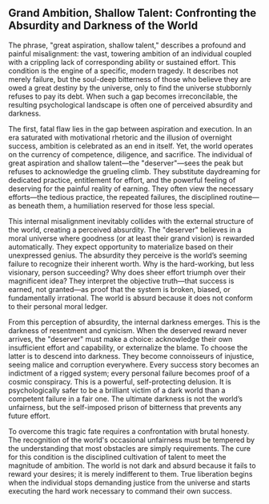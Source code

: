 ## Grand Ambition, Shallow Talent: Confronting the Absurdity and Darkness of the World

The phrase, "great aspiration, shallow talent," describes a profound and painful misalignment: the vast, towering ambition of an individual coupled with a crippling lack of corresponding ability or sustained effort. This condition is the engine of a specific, modern tragedy. It describes not merely failure, but the soul-deep bitterness of those who believe they are owed a great destiny by the universe, only to find the universe stubbornly refuses to pay its debt. When such a gap becomes irreconcilable, the resulting psychological landscape is often one of perceived absurdity and darkness.

The first, fatal flaw lies in the gap between aspiration and execution. In an era saturated with motivational rhetoric and the illusion of overnight success, ambition is celebrated as an end in itself. Yet, the world operates on the currency of competence, diligence, and sacrifice. The individual of great aspiration and shallow talent—the "deserver"—sees the peak but refuses to acknowledge the grueling climb. They substitute daydreaming for dedicated practice, entitlement for effort, and the powerful feeling of deserving for the painful reality of earning. They often view the necessary efforts—the tedious practice, the repeated failures, the disciplined routine—as beneath them, a humiliation reserved for those less special.

This internal misalignment inevitably collides with the external structure of the world, creating a perceived absurdity. The "deserver" believes in a moral universe where goodness (or at least their grand vision) is rewarded automatically. They expect opportunity to materialize based on their unexpressed genius. The absurdity they perceive is the world’s seeming failure to recognize their inherent worth. Why is the hard-working, but less visionary, person succeeding? Why does sheer effort triumph over their magnificent idea? They interpret the objective truth—that success is earned, not granted—as proof that the system is broken, biased, or fundamentally irrational. The world is absurd because it does not conform to their personal moral ledger.

From this perception of absurdity, the internal darkness emerges. This is the darkness of resentment and cynicism. When the deserved reward never arrives, the "deserver" must make a choice: acknowledge their own insufficient effort and capability, or externalize the blame. To choose the latter is to descend into darkness. They become connoisseurs of injustice, seeing malice and corruption everywhere. Every success story becomes an indictment of a rigged system; every personal failure becomes proof of a cosmic conspiracy. This is a powerful, self-protecting delusion. It is psychologically safer to be a brilliant victim of a dark world than a competent failure in a fair one. The ultimate darkness is not the world’s unfairness, but the self-imposed prison of bitterness that prevents any future effort.

To overcome this tragic fate requires a confrontation with brutal honesty. The recognition of the world's occasional unfairness must be tempered by the understanding that most obstacles are simply requirements. The cure for this condition is the disciplined cultivation of talent to meet the magnitude of ambition. The world is not dark and absurd because it fails to reward your desires; it is merely indifferent to them. True liberation begins when the individual stops demanding justice from the universe and starts executing the hard work necessary to command their own success.